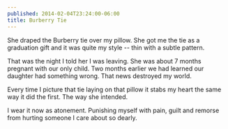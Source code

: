 ```yaml
---
published: 2014-02-04T23:24:00-06:00
title: Burberry Tie
---
```

She draped the Burberry tie over my pillow. She got me the tie as a graduation gift and it was quite my style -- thin with a subtle pattern.

That was the night I told her I was leaving. She was about 7 months pregnant with our only child. Two months earlier we had learned our daughter had something wrong. That news destroyed my world.

Every time I picture that tie laying on that pillow it stabs my heart the same way it did the first. The way she intended.

I wear it now as atonement. Punishing myself with pain, guilt and remorse from hurting someone I care about so dearly.
